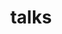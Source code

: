---
layout: talks
title: talks
ref: talks_mltheory
lang: en
category: machine_learning_theory

givenby: given by
date_format: "%b %-d, %Y"
all_talks: Past presentations
---